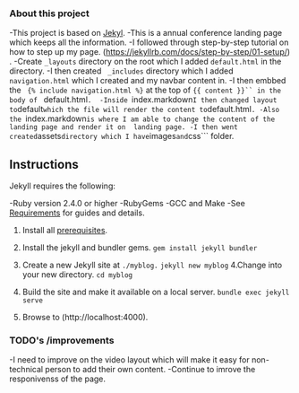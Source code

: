 ### About this project
-This project is based on [Jekyl](https://jekyllrb.com/docs/).
-This is a annual conference landing page which keeps all the information.
-I followed through step-by-step tutorial on how to step up my page. (https://jekyllrb.com/docs/step-by-step/01-setup/) .
-Create ```_layouts``` directory on the root which I added  ```default.html``` in the directory.
-I then created ``` _includes``` directory which I added ```navigation.html``` which I created and my navbar content in.
-I then embbed the ``` {% include navigation.html %}``` at the top of ```{{ content }}`` in the body of ``` default.html```. 
-Inside ```index.markdown``` I then changed layout to ```default``` which the file will render the content to ```default.html```.
-Also the ```index.markdown``` is where I am able to change the content of the landing page and render it on  landing page.
-I then went created ```assets``` directory which I have ```images``` and ```css``` folder.


## Instructions

Jekyll requires the following:

-Ruby version 2.4.0 or higher
-RubyGems
-GCC and Make
-See [Requirements](https://jekyllrb.com/docs/installation/#requirements) for guides and details.


1. Install all [prerequisites](https://jekyllrb.com/docs/installation/).

2. Install the jekyll and bundler gems.
```gem install jekyll bundler```

3. Create a new Jekyll site at ```./myblog.```
```jekyll new myblog```
4.Change into your new directory.
```cd myblog```

5. Build the site and make it available on a local server.
```bundle exec jekyll serve```

6. Browse to (http://localhost:4000).


### TODO's /improvements
-I need to improve on the video layout which will make it easy for non-technical person to add their own content.
-Continue to imrove the responivenss of the page.
